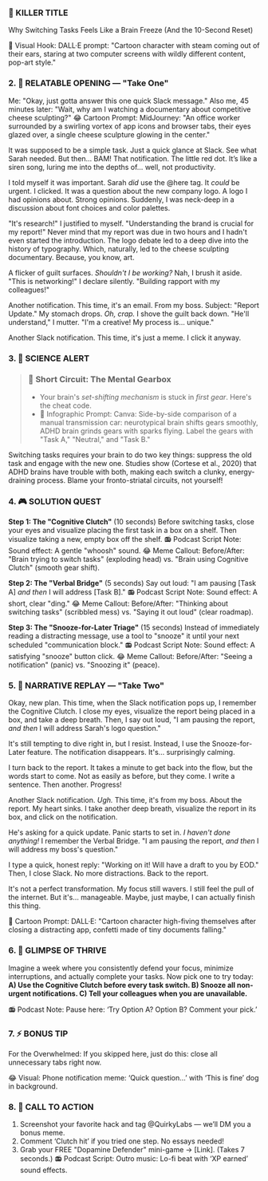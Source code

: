 ### **🎯 KILLER TITLE**
Why Switching Tasks Feels Like a Brain Freeze (And the 10-Second Reset)

🎨 Visual Hook: DALL·E prompt: "Cartoon character with steam coming out of their ears, staring at two computer screens with wildly different content, pop-art style."

### **2. 📖 RELATABLE OPENING — "Take One"**

Me: "Okay, just gotta answer this one quick Slack message."
Also me, 45 minutes later: "Wait, why am I watching a documentary about competitive cheese sculpting?"
😂 Cartoon Prompt: MidJourney: "An office worker surrounded by a swirling vortex of app icons and browser tabs, their eyes glazed over, a single cheese sculpture glowing in the center."

It was supposed to be a simple task. Just a quick glance at Slack. See what Sarah needed. But then… BAM! That notification. The little red dot. It’s like a siren song, luring me into the depths of… well, not productivity.

I told myself it was important. Sarah *did* use the @here tag. It *could* be urgent. I clicked. It was a question about the new company logo. A logo I had opinions about. Strong opinions. Suddenly, I was neck-deep in a discussion about font choices and color palettes.

"It's research!" I justified to myself. "Understanding the brand is crucial for my report!" Never mind that my report was due in two hours and I hadn't even started the introduction. The logo debate led to a deep dive into the history of typography. Which, naturally, led to the cheese sculpting documentary. Because, you know, art.

A flicker of guilt surfaces. *Shouldn't I be working?* Nah, I brush it aside. "This is networking!" I declare silently. "Building rapport with my colleagues!"

Another notification. This time, it's an email. From my boss. Subject: "Report Update." My stomach drops. *Oh, crap.* I shove the guilt back down. "He'll understand," I mutter. "I'm a creative! My process is… unique."

Another Slack notification. This time, it's just a meme. I click it anyway.

### **3. 🔬 SCIENCE ALERT**

> ### 🧠 Short Circuit: The Mental Gearbox
> - Your brain's *set-shifting mechanism* is stuck in *first gear*. Here's the cheat code.
> - 🎨 Infographic Prompt: Canva: Side-by-side comparison of a manual transmission car: neurotypical brain shifts gears smoothly, ADHD brain grinds gears with sparks flying. Label the gears with "Task A," "Neutral," and "Task B."

Switching tasks requires your brain to do two key things: suppress the old task and engage with the new one. Studies show (Cortese et al., 2020) that ADHD brains have trouble with both, making each switch a clunky, energy-draining process. Blame your fronto-striatal circuits, not yourself!

### **4. 🎮 SOLUTION QUEST**

**Step 1: The "Cognitive Clutch"** (10 seconds)
Before switching tasks, close your eyes and visualize placing the first task in a box on a shelf. Then visualize taking a new, empty box off the shelf.
📻 Podcast Script Note: Sound effect: A gentle "whoosh" sound.
😂 Meme Callout: Before/After: "Brain trying to switch tasks" (exploding head) vs. "Brain using Cognitive Clutch" (smooth gear shift).

**Step 2: The "Verbal Bridge"** (5 seconds)
Say out loud: "I am pausing [Task A] *and then* I will address [Task B]."
📻 Podcast Script Note: Sound effect: A short, clear "ding."
😂 Meme Callout: Before/After: "Thinking about switching tasks" (scribbled mess) vs. "Saying it out loud" (clear roadmap).

**Step 3: The "Snooze-for-Later Triage"** (15 seconds)
Instead of immediately reading a distracting message, use a tool to "snooze" it until your next scheduled "communication block."
📻 Podcast Script Note: Sound effect: A satisfying "snooze" button click.
😂 Meme Callout: Before/After: "Seeing a notification" (panic) vs. "Snoozing it" (peace).

### **5. 🔄 NARRATIVE REPLAY — "Take Two"**

Okay, new plan. This time, when the Slack notification pops up, I remember the Cognitive Clutch. I close my eyes, visualize the report being placed in a box, and take a deep breath. Then, I say out loud, "I am pausing the report, *and then* I will address Sarah's logo question."

It's still tempting to dive right in, but I resist. Instead, I use the Snooze-for-Later feature. The notification disappears. It's… surprisingly calming.

I turn back to the report. It takes a minute to get back into the flow, but the words start to come. Not as easily as before, but they come. I write a sentence. Then another. Progress!

Another Slack notification. *Ugh.* This time, it's from my boss. About the report. My heart sinks. I take another deep breath, visualize the report in its box, and click on the notification.

He's asking for a quick update. Panic starts to set in. *I haven't done anything!* I remember the Verbal Bridge. "I am pausing the report, *and then* I will address my boss's question."

I type a quick, honest reply: "Working on it! Will have a draft to you by EOD." Then, I close Slack. No more distractions. Back to the report.

It's not a perfect transformation. My focus still wavers. I still feel the pull of the internet. But it's… manageable. Maybe, just maybe, I can actually finish this thing.

🎨 Cartoon Prompt: DALL·E: "Cartoon character high-fiving themselves after closing a distracting app, confetti made of tiny documents falling."

### **6. 🌟 GLIMPSE OF THRIVE**

Imagine a week where you consistently defend your focus, minimize interruptions, and actually complete your tasks. Now pick one to try today: **A) Use the Cognitive Clutch before every task switch. B) Snooze all non-urgent notifications. C) Tell your colleagues when you are unavailable.**

📻 Podcast Note: Pause here: ‘Try Option A? Option B? Comment your pick.’

### **7. ⚡ BONUS TIP**

For the Overwhelmed: If you skipped here, just do this: close all unnecessary tabs right now.

😂 Visual: Phone notification meme: ‘Quick question…’ with ‘This is fine’ dog in background.

### **8. 📢 CALL TO ACTION**

1. Screenshot your favorite hack and tag @QuirkyLabs — we’ll DM you a bonus meme.
2. Comment ‘Clutch hit’ if you tried one step. No essays needed!
3. Grab your FREE "Dopamine Defender" mini-game → [Link]. (Takes 7 seconds.)
📻 Podcast Script: Outro music: Lo-fi beat with ‘XP earned’ sound effects.